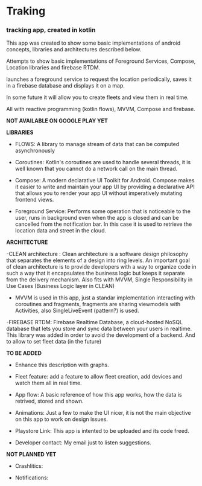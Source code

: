 # Traking
### tracking app, created in kotlin

This app was created to show some basic implementations of android concepts, libraries and architectures described below.

Attempts to show basic implementations of Foreground Services, Compose, Location libraries and firebase RTDM.

launches a foreground service to request the location periodically, saves it in a firebase database and displays it on a map.

In some future it will allow you to create fleets and view them in real time.

All with reactive programming (kotlin flows), MVVM, Compose and firebase.

**NOT AVAILABLE ON GOOGLE PLAY YET**

**LIBRARIES**

- FLOWS: A library to manage stream of data that can be computed asynchronously

- Coroutines: Kotlin's coroutines are used to handle several threads, it is well known that you cannot do a network call on the main thread.

- Compose: A modern declarative UI Toolkit for Android. Compose makes it easier to write and maintain your app UI by providing a declarative API that allows you to render your app UI without imperatively mutating frontend views.

- Foreground Service: Performs some operation that is noticeable to the user, runs in background even when the app is closed and can be cancelled from the notification bar. In this case it is used to retrieve the location data and street in the cloud.


**ARCHITECTURE**

-CLEAN architecture : Clean architecture is a software design philosophy that separates the elements of a design into ring levels. An important goal of clean architecture is to provide developers with a way to organize code in such a way that it encapsulates the business logic but keeps it separate from the delivery mechanism. Also fits with MVVM, Single Responsibility in Use Cases (Business Logic layer in CLEAN)

- MVVM is used in this app, just a standar implementation interacting with coroutines and fragments, fragments are sharing viewmodels with Activities, also SingleLiveEvent (pattern?) is used.

-FIREBASE RTDM: Firebase Realtime Database, a cloud-hosted NoSQL database that lets you store and sync data between your users in realtime. This library was added in order to avoid the development of a backend. And to allow to set fleet data (in the future)


**TO BE ADDED**

- Enhance this description with graphs.

- Fleet feature: add a feature to allow fleet creation, add devices and watch them all in real time.

- App flow: A basic reference of how this app works, how the data is retrived, stored and shown.
 
 - Animations: Just a few to make the UI nicer, it is not the main objective on this app to work on design issues.
 
 - Playstore Link: This app is intented to be uploaded and its code freed.
 
 - Developer contact: My email just to listen suggestions.
 
 **NOT PLANNED YET**

 - Crashlitics:
 
 - Notifications: